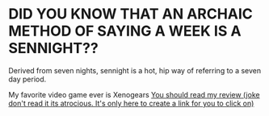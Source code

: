   # DID YOU KNOW THAT AN ARCHAIC METHOD OF SAYING A WEEK IS A SENNIGHT??
  Derived from seven nights, sennight is a hot, hip way of referring to a seven day period.


My favorite video game ever is Xenogears
[You should read my review (joke don't read it its atrocious. It's only here to create a link for you to click on)](https://kristophermanalo.github.io/Xenogears/main.html)

